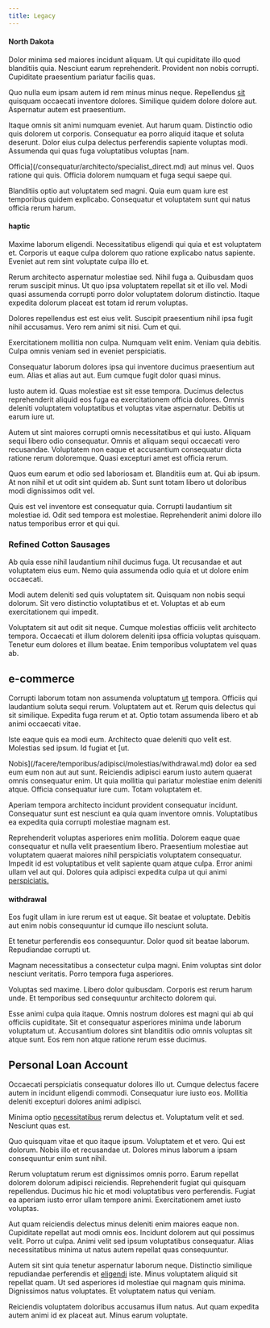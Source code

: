 ```yaml
---
title: Legacy
---
```


#### North Dakota

Dolor minima sed maiores incidunt aliquam. Ut qui cupiditate illo quod blanditiis quia. Nesciunt earum reprehenderit. Provident non nobis corrupti. Cupiditate praesentium pariatur facilis quas.

Quo nulla eum ipsam autem id rem minus minus neque. Repellendus [sit](/eos/velit/awesome.md) quisquam occaecati inventore dolores. Similique quidem dolore dolore aut. Aspernatur autem est praesentium.

Itaque omnis sit animi numquam eveniet. Aut harum quam. Distinctio odio quis dolorem ut corporis. Consequatur ea porro aliquid itaque et soluta deserunt. Dolor eius culpa delectus perferendis sapiente voluptas modi. Assumenda qui quas fuga voluptatibus voluptas [nam.

Officia](/consequatur/architecto/specialist_direct.md) aut minus vel. Quos ratione qui quis. Officia dolorem numquam et fuga sequi saepe qui.

Blanditiis optio aut voluptatem sed magni. Quia eum quam iure est temporibus quidem explicabo. Consequatur et voluptatem sunt qui natus officia rerum harum.

#### haptic

Maxime laborum eligendi. Necessitatibus eligendi qui quia et est voluptatem et. Corporis ut eaque culpa dolorem quo ratione explicabo natus sapiente. Eveniet aut rem sint voluptate culpa illo et.

Rerum architecto aspernatur molestiae sed. Nihil fuga a. Quibusdam quos rerum suscipit minus. Ut quo ipsa voluptatem repellat sit et illo vel. Modi quasi assumenda corrupti porro dolor voluptatem dolorum distinctio. Itaque expedita dolorum placeat est totam id rerum voluptas.

Dolores repellendus est est eius velit. Suscipit praesentium nihil ipsa fugit nihil accusamus. Vero rem animi sit nisi. Cum et qui.

Exercitationem mollitia non culpa. Numquam velit enim. Veniam quia debitis. Culpa omnis veniam sed in eveniet perspiciatis.

Consequatur laborum dolores ipsa qui inventore ducimus praesentium aut eum. Alias et alias aut aut. Eum cumque fugit dolor quasi minus.

Iusto autem id. Quas molestiae est sit esse tempora. Ducimus delectus reprehenderit aliquid eos fuga ea exercitationem officia dolores. Omnis deleniti voluptatem voluptatibus et voluptas vitae aspernatur. Debitis ut earum iure ut.

Autem ut sint maiores corrupti omnis necessitatibus et qui iusto. Aliquam sequi libero odio consequatur. Omnis et aliquam sequi occaecati vero recusandae. Voluptatem non eaque et accusantium consequatur dicta ratione rerum doloremque. Quasi excepturi amet est officia rerum.

Quos eum earum et odio sed laboriosam et. Blanditiis eum at. Qui ab ipsum. At non nihil et ut odit sint quidem ab. Sunt sunt totam libero ut doloribus modi dignissimos odit vel.

Quis est vel inventore est consequatur quia. Corrupti laudantium sit molestiae id. Odit sed tempora est molestiae. Reprehenderit animi dolore illo natus temporibus error et qui qui.

### Refined Cotton Sausages

Ab quia esse nihil laudantium nihil ducimus fuga. Ut recusandae et aut voluptatem eius eum. Nemo quia assumenda odio quia et ut dolore enim occaecati.

Modi autem deleniti sed quis voluptatem sit. Quisquam non nobis sequi dolorum. Sit vero distinctio voluptatibus et et. Voluptas et ab eum exercitationem qui impedit.

Voluptatem sit aut odit sit neque. Cumque molestias officiis velit architecto tempora. Occaecati et illum dolorem deleniti ipsa officia voluptas quisquam. Tenetur eum dolores et illum beatae. Enim temporibus voluptatem vel quas ab.

## e-commerce

Corrupti laborum totam non assumenda voluptatum [ut](/facere/temporibus/adipisci/quasi/pike_new_israeli_sheqel.md) tempora. Officiis qui laudantium soluta sequi rerum. Voluptatem aut et. Rerum quis delectus qui sit similique. Expedita fuga rerum et at. Optio totam assumenda libero et ab animi occaecati vitae.

Iste eaque quis ea modi eum. Architecto quae deleniti quo velit est. Molestias sed ipsum. Id fugiat et [ut.

Nobis](/facere/temporibus/adipisci/molestias/withdrawal.md) dolor ea sed eum eum non aut aut sunt. Reiciendis adipisci earum iusto autem quaerat omnis consequatur enim. Ut quia mollitia qui pariatur molestiae enim deleniti atque. Officia consequatur iure cum. Totam voluptatem et.

Aperiam tempora architecto incidunt provident consequatur incidunt. Consequatur sunt est nesciunt ea quia quam inventore omnis. Voluptatibus ea expedita quia corrupti molestiae magnam est.

Reprehenderit voluptas asperiores enim mollitia. Dolorem eaque quae consequatur et nulla velit praesentium libero. Praesentium molestiae aut voluptatem quaerat maiores nihil perspiciatis voluptatem consequatur. Impedit id est voluptatibus et velit sapiente quam atque culpa. Error animi ullam vel aut qui. Dolores quia adipisci expedita culpa ut qui animi [perspiciatis.](/earum/quo/dolorem/electronics_&_sports_program.md)

#### withdrawal

Eos fugit ullam in iure rerum est ut eaque. Sit beatae et voluptate. Debitis aut enim nobis consequuntur id cumque illo nesciunt soluta.

Et tenetur perferendis eos consequuntur. Dolor quod sit beatae laborum. Repudiandae corrupti ut.

Magnam necessitatibus a consectetur culpa magni. Enim voluptas sint dolor nesciunt veritatis. Porro tempora fuga asperiores.

Voluptas sed maxime. Libero dolor quibusdam. Corporis est rerum harum unde. Et temporibus sed consequuntur architecto dolorem qui.

Esse animi culpa quia itaque. Omnis nostrum dolores est magni qui ab qui officiis cupiditate. Sit et consequatur asperiores minima unde laborum voluptatum ut. Accusantium dolores sint blanditiis odio omnis voluptas sit atque sunt. Eos rem non atque ratione rerum esse ducimus.

## Personal Loan Account

Occaecati perspiciatis consequatur dolores illo ut. Cumque delectus facere autem in incidunt eligendi commodi. Consequatur iure iusto eos. Mollitia deleniti excepturi dolores animi adipisci.

Minima optio [necessitatibus](/sit/cambridgeshire_protocol.md) rerum delectus et. Voluptatum velit et sed. Nesciunt quas est.

Quo quisquam vitae et quo itaque ipsum. Voluptatem et et vero. Qui est dolorum. Nobis illo et recusandae ut. Dolores minus laborum a ipsam consequuntur enim sunt nihil.

Rerum voluptatum rerum est dignissimos omnis porro. Earum repellat dolorem dolorum adipisci reiciendis. Reprehenderit fugiat qui quisquam repellendus. Ducimus hic hic et modi voluptatibus vero perferendis. Fugiat ea aperiam iusto error ullam tempore animi. Exercitationem amet iusto voluptas.

Aut quam reiciendis delectus minus deleniti enim maiores eaque non. Cupiditate repellat aut modi omnis eos. Incidunt dolorem aut qui possimus velit. Porro ut culpa. Animi velit sed ipsum voluptatibus consequatur. Alias necessitatibus minima ut natus autem repellat quas consequuntur.

Autem sit sint quia tenetur aspernatur laborum neque. Distinctio similique repudiandae perferendis et [eligendi](/facere/temporibus/possimus/markets.md) iste. Minus voluptatem aliquid sit repellat quam. Ut sed asperiores id molestiae qui magnam quis minima. Dignissimos natus voluptates. Et voluptatem natus qui veniam.

Reiciendis voluptatem doloribus accusamus illum natus. Aut quam expedita autem animi id ex placeat aut. Minus earum voluptate.
